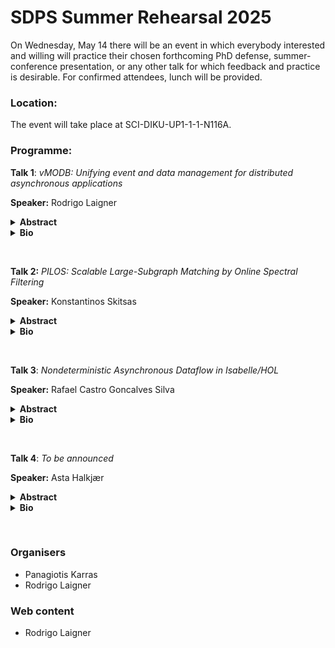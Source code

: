 # SDPS Summer Rehearsal 2025

On Wednesday, May 14 there will be an event in which everybody interested and willing will practice their chosen forthcoming PhD defense, summer-conference presentation, or any other talk for which feedback and practice is desirable. For confirmed attendees, lunch will be provided.

### Location:
The event will take place at SCI-DIKU-UP1-1-1-N116A. 

### Programme:

**Talk 1**: *vMODB: Unifying event and data management for distributed asynchronous applications*

**Speaker:** Rodrigo Laigner

<details><summary><b>Abstract</b></summary>
Event-driven architecture (EDA) has emerged as a crucial architectural pattern for scalable cloud applications. However, its asynchronous and decoupled nature introduces challenges in meeting transactional requirements. Database systems, relegated to serving as storage engines for individual components, do not recognize transactions that span multiple components in EDAs. In contrast, messaging systems are unaware of the components' application states. Weaving such asynchronous and independent EDA components forces developers to relinquish transactional guarantees, resulting in data consistency issues.
To address this challenge, we design vMODB, a distributed framework that enables the implementation of highly consistent and scalable cloud applications without compromising the envisioned benefits of EDA. We propose Virtual Micro Service (VMS), a novel programming model that provides familiar constructs to enable developers to specify the data model, constraints, and concurrency semantics of components, as well as transactions and data dependencies that span across components. vMODB leverages VMS semantics to enforce ACID properties by transparently unifying event logs and state management into a common event-driven execution framework. Our experiments using two benchmarks show that vMODB outperforms a widely adopted state-of-the-art competing framework that only offers eventual consistency by up to 3X. With its high performance, familiar programming constructs, and ACID properties, vMODB will significantly simplify the development of highly consistent and efficient EDAs.
</details>

<details><summary><b>Bio</b></summary>
Rodrigo Laigner is soon defending his PhD at University of Copenhagen and is now a Postdoc at SDPS section. His research targets devising effective programming abstractions and efficient systems for emerging data-intensive applications. During his doctoral studies, he published relevant articles about distributed data-intensive applications in the cloud.
</details>

<p>&nbsp;</p>

**Talk 2:** *PILOS: Scalable Large-Subgraph Matching by Online Spectral Filtering*

**Speaker:** Konstantinos Skitsas

<details><summary><b>Abstract</b></summary>
Subgraph matching seeks all the occurrences of a query graph inside another graph. As it reduces to subgraph isomorphism, it is NP-hard. Current methods reduce the computation by filtering the candidates on which they run subgraph isomorphism. Nevertheless, when the query is large, the number of candidates grows rapidly, rendering current methods largely ineffective in pruning and incapable to answer even within one hour. A primary reason for this ineffectiveness is their inability to effectively consider the query graph structure in the computation. In this paper, we propose PILOS, a novel matching algorithm that substantially improves the filtering phase of a typical matching algorithm and computes up to 60% fewer candidates for verification. PILOS uses (i) an offline light-weight index-based phase, which leverages the top graph Laplacian eigenvalues of query and data node neighborhoods to reduce candidates via neighborhood filtering and (ii) an online phase, which further prunes candidates stored in an auxiliary data structure; both phases apply the interlacing theorem on graph Laplacian spectra. Our thorough experimental study shows that, on average, PILOS resolves queries in 19% less time and leaves 23% fewer unresolved queries after a lapse of 10 minutes than the best previous work.
</details>

<details><summary><b>Bio</b></summary>
Konstantinos Skitsas is a PhD student at Aarhus University, where he also obtained his Master’s degree in Computer Science. He obtained a Bachelor's degree from the University of Cyprus. His research focuses on scalable algorithms for graph analysis, including subgraph matching and graph alignment.
</details>

<p>&nbsp;</p>

**Talk 3**: *Nondeterministic Asynchronous Dataflow in Isabelle/HOL*

**Speaker:** Rafael Castro Goncalves Silva

<details><summary><b>Abstract</b></summary>
We formalize nondeterministic asynchronous dataflow networks in Isabelle/HOL. Dataflow networks are comprised of operators that are capable of communicating with the network, performing silent computations, and making nondeterministic choices. We represent operators using a shallow embedding as codatatypes. Using this representation, we define standard asynchronous dataflow primitives, including sequential and parallel composition and a feedback operator. These primitives adhere to a number of laws from the literature, which we prove by coinduction using weak bisimilarity as our equality.
</details>

<details><summary><b>Bio</b></summary>
Rafael Castro G. Silva researches formal verification of software. More precisely, software that manifests "real-world" behavior like side effects, and non-termination. His Ph.D research focuses on verifying stream processing programs, that are usually written using frameworks like Apache Flick and Timely Dataflow. Other topics of his interest are proof assistants, functional programming, and type systems.
</details>

<p>&nbsp;</p>

**Talk 4**: *To be announced*

**Speaker:** Asta Halkjær

<details><summary><b>Abstract</b></summary>
There are many known results in first-order logic: Gödel’s completeness theorem, Gentzen’s Hauptsatz, the compactness theorem, the Löwenheim-Skolem theorem, and Craig’s interpolation theorem. In 1963, Smullyan unified all these results using abstract consistency properties. Later, Fitting adapted them to modal and intuitionistic logics. In this talk, I present abstract abstract consistency properties: a framework developed in Isabelle/HOL for specifying abstract consistency properties for any logic. Using it, we have mechanized completeness of first-order logic with restricted quantifier instantiation, of second-order logic, and of Prior’s Ideal Language, a very strong hybrid logic.
</details>

<details><summary><b>Bio</b></summary>
Asta Halkjær From has a PhD from DTU Compute and is now a postdoc at SDPS. She is sometimes a logician in computer science, and sometimes a computer scientist amongst logicians, but almost always a proof assistant user.
</details>

<p>&nbsp;</p>

### Organisers
- Panagiotis Karras
- Rodrigo Laigner

### Web content
- Rodrigo Laigner
